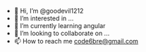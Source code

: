- 👋 Hi, I’m @goodevil1212
- 👀 I’m interested in ...
- 🌱 I’m currently learning angular
- 💞️ I’m looking to collaborate on ...
- 📫 How to reach me code6bre@gmail.com

<!---
goodevil1212/goodevil1212 is a ✨ special ✨ repository because its `README.md` (this file) appears on your GitHub profile.
You can click the Preview link to take a look at your changes.
--->
